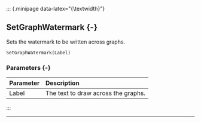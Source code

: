 ::: {.minipage data-latex="{\textwidth}"}
## SetGraphWatermark {-}

Sets the watermark to be written across graphs.

```{sql}
SetGraphWatermark(Label)
```

### Parameters {-}

**Parameter** | **Description**
| :-- | :-- |
Label | The text to draw across the graphs.
:::

***
